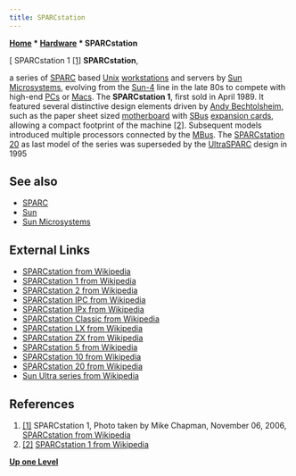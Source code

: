 ```yaml
---
title: SPARCstation
---
```

**[Home](Home "Home") \* [Hardware](Hardware "Hardware") \* SPARCstation**



[ SPARCstation 1 <a id="cite-note-1" href="#cite-ref-1">[1]</a>
**SPARCstation**,  

a series of [SPARC](SPARC "SPARC") based [Unix](Unix "Unix") [workstations](https://en.wikipedia.org/wiki/Workstation) and servers by [Sun Microsystems](index.php?title=Sun_Microsystems&action=edit&redlink=1 "Sun Microsystems (page does not exist)"), evolving from the [Sun-4](Sun#4 "Sun") line in the late 80s to compete with high-end [PCs](IBM_PC "IBM PC") or [Macs](Macintosh "Macintosh").
The **SPARCstation 1**, first sold in April 1989. It featured several distinctive design elements driven by [Andy Bechtolsheim](Mathematician#ABechtolsheim "Mathematician"), such as the paper sheet sized [motherboard](https://en.wikipedia.org/wiki/Motherboard) with [SBus](https://en.wikipedia.org/wiki/SBus) [expansion cards](https://en.wikipedia.org/wiki/Expansion_card), allowing a compact footprint of the machine <a id="cite-note-2" href="#cite-ref-2">[2]</a>. Subsequent models introduced multiple processors connected by the [MBus](https://en.wikipedia.org/wiki/MBus_(SPARC)).
The [SPARCstation 20](https://en.wikipedia.org/wiki/SPARCstation_20) as last model of the series was superseded by the [UltraSPARC](https://en.wikipedia.org/wiki/Sun_Ultra_series) design in 1995 



## See also


* [SPARC](SPARC "SPARC")
* [Sun](Sun "Sun")
* [Sun Microsystems](index.php?title=Sun_Microsystems&action=edit&redlink=1 "Sun Microsystems (page does not exist)")


## External Links


* [SPARCstation from Wikipedia](https://en.wikipedia.org/wiki/SPARCstation)
* [SPARCstation 1 from Wikipedia](https://en.wikipedia.org/wiki/SPARCstation_1)
* [SPARCstation 2 from Wikipedia](https://en.wikipedia.org/wiki/SPARCstation_2)
* [SPARCstation IPC from Wikipedia](https://en.wikipedia.org/wiki/SPARCstation_IPC)
* [SPARCstation IPx from Wikipedia](https://en.wikipedia.org/wiki/SPARCstation_IPX)
* [SPARCstation Classic from Wikipedia](https://en.wikipedia.org/wiki/SPARCclassic)
* [SPARCstation LX from Wikipedia](https://en.wikipedia.org/wiki/SPARCstation_LX)
* [SPARCstation ZX from Wikipedia](https://en.wikipedia.org/wiki/SPARCstation_ZX)
* [SPARCstation 5 from Wikipedia](https://en.wikipedia.org/wiki/SPARCstation_5)
* [SPARCstation 10 from Wikipedia](https://en.wikipedia.org/wiki/SPARCstation_10)
* [SPARCstation 20 from Wikipedia](https://en.wikipedia.org/wiki/SPARCstation_20)
* [Sun Ultra series from Wikipedia](https://en.wikipedia.org/wiki/Sun_Ultra_series)


## References


1. <a id="cite-ref-1" href="#cite-note-1">[1]</a> SPARCstation 1, Photo taken by Mike Chapman, November 06, 2006, [SPARCstation from Wikipedia](https://en.wikipedia.org/wiki/SPARCstation)
2. <a id="cite-ref-2" href="#cite-note-2">[2]</a> [SPARCstation 1 from Wikipedia](https://en.wikipedia.org/wiki/SPARCstation_1)

**[Up one Level](Hardware "Hardware")**







 
